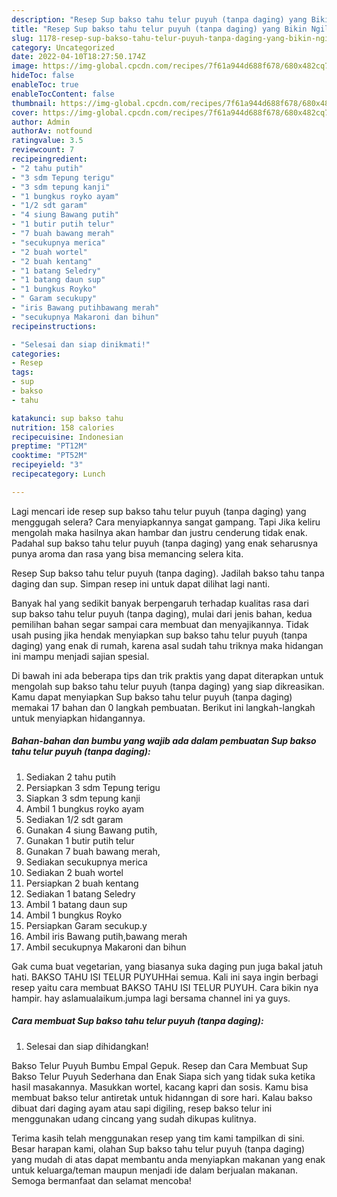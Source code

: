 ```yaml
---
description: "Resep Sup bakso tahu telur puyuh (tanpa daging) yang Bikin Ngiler"
title: "Resep Sup bakso tahu telur puyuh (tanpa daging) yang Bikin Ngiler"
slug: 1178-resep-sup-bakso-tahu-telur-puyuh-tanpa-daging-yang-bikin-ngiler
category: Uncategorized
date: 2022-04-10T18:27:50.174Z
image: https://img-global.cpcdn.com/recipes/7f61a944d688f678/680x482cq70/sup-bakso-tahu-telur-puyuh-tanpa-daging-foto-resep-utama.jpg
hideToc: false
enableToc: true
enableTocContent: false
thumbnail: https://img-global.cpcdn.com/recipes/7f61a944d688f678/680x482cq70/sup-bakso-tahu-telur-puyuh-tanpa-daging-foto-resep-utama.jpg
cover: https://img-global.cpcdn.com/recipes/7f61a944d688f678/680x482cq70/sup-bakso-tahu-telur-puyuh-tanpa-daging-foto-resep-utama.jpg
author: Admin
authorAv: notfound
ratingvalue: 3.5
reviewcount: 7
recipeingredient:
- "2 tahu putih"
- "3 sdm Tepung terigu"
- "3 sdm tepung kanji"
- "1 bungkus royko ayam"
- "1/2 sdt garam"
- "4 siung Bawang putih"
- "1 butir putih telur"
- "7 buah bawang merah"
- "secukupnya merica"
- "2 buah wortel"
- "2 buah kentang"
- "1 batang Seledry"
- "1 batang daun sup"
- "1 bungkus Royko"
- " Garam secukupy"
- "iris Bawang putihbawang merah"
- "secukupnya Makaroni dan bihun"
recipeinstructions:

- "Selesai dan siap dinikmati!"
categories:
- Resep
tags:
- sup
- bakso
- tahu

katakunci: sup bakso tahu 
nutrition: 158 calories
recipecuisine: Indonesian
preptime: "PT12M"
cooktime: "PT52M"
recipeyield: "3"
recipecategory: Lunch

---
```



Lagi mencari ide resep sup bakso tahu telur puyuh (tanpa daging) yang menggugah selera? Cara menyiapkannya sangat gampang. Tapi Jika keliru mengolah maka hasilnya akan hambar dan justru cenderung tidak enak. Padahal sup bakso tahu telur puyuh (tanpa daging) yang enak seharusnya punya aroma dan rasa yang bisa memancing selera kita.


Resep Sup bakso tahu telur puyuh (tanpa daging). Jadilah bakso tahu tanpa daging dan sup. Simpan resep ini untuk dapat dilihat lagi nanti.

Banyak hal yang sedikit banyak berpengaruh terhadap kualitas rasa dari sup bakso tahu telur puyuh (tanpa daging), mulai dari jenis bahan, kedua pemilihan bahan segar sampai cara membuat dan menyajikannya. Tidak usah pusing jika hendak menyiapkan sup bakso tahu telur puyuh (tanpa daging) yang enak di rumah, karena asal sudah tahu triknya maka hidangan ini mampu menjadi sajian spesial.


Di bawah ini ada beberapa tips dan trik praktis yang dapat diterapkan untuk mengolah sup bakso tahu telur puyuh (tanpa daging) yang siap dikreasikan. Kamu dapat menyiapkan Sup bakso tahu telur puyuh (tanpa daging) memakai 17 bahan dan 0 langkah pembuatan. Berikut ini langkah-langkah untuk menyiapkan hidangannya.

<!--inarticleads1-->

##### Bahan-bahan dan bumbu yang wajib ada dalam pembuatan Sup bakso tahu telur puyuh (tanpa daging):

1. Sediakan 2 tahu putih
1. Persiapkan 3 sdm Tepung terigu
1. Siapkan 3 sdm tepung kanji
1. Ambil 1 bungkus royko ayam
1. Sediakan 1/2 sdt garam
1. Gunakan 4 siung Bawang putih,
1. Gunakan 1 butir putih telur
1. Gunakan 7 buah bawang merah,
1. Sediakan secukupnya merica
1. Sediakan 2 buah wortel
1. Persiapkan 2 buah kentang
1. Sediakan 1 batang Seledry
1. Ambil 1 batang daun sup
1. Ambil 1 bungkus Royko
1. Persiapkan  Garam secukup.y
1. Ambil iris Bawang putih,bawang merah
1. Ambil secukupnya Makaroni dan bihun


Gak cuma buat vegetarian, yang biasanya suka daging pun juga bakal jatuh hati. BAKSO TAHU ISI TELUR PUYUHHai semua. Kali ini saya ingin berbagi resep yaitu cara membuat BAKSO TAHU ISI TELUR PUYUH. Cara bikin nya hampir. hay aslamualaikum.jumpa lagi bersama channel ini ya guys. 

<!--inarticleads2-->

##### Cara membuat Sup bakso tahu telur puyuh (tanpa daging):


1. Selesai dan siap dihidangkan!

Bakso Telur Puyuh Bumbu Empal Gepuk. Resep dan Cara Membuat Sup Bakso Telur Puyuh Sederhana dan Enak Siapa sich yang tidak suka ketika hasil masakannya. Masukkan wortel, kacang kapri dan sosis. Kamu bisa membuat bakso telur antiretak untuk hidanngan di sore hari. Kalau bakso dibuat dari daging ayam atau sapi digiling, resep bakso telur ini menggunakan udang cincang yang sudah dikupas kulitnya. 

Terima kasih telah menggunakan resep yang tim kami tampilkan di sini. Besar harapan kami, olahan Sup bakso tahu telur puyuh (tanpa daging) yang mudah di atas dapat membantu anda menyiapkan makanan yang enak untuk keluarga/teman maupun menjadi ide dalam berjualan makanan. Semoga bermanfaat dan selamat mencoba!
